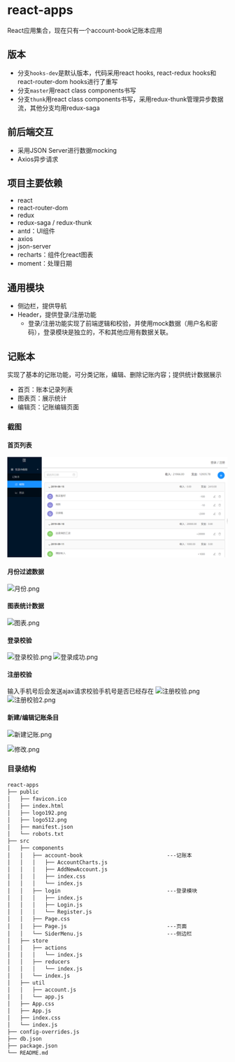 # react-apps

React应用集合，现在只有一个account-book记账本应用  

## 版本
- 分支`hooks-dev`是默认版本，代码采用react hooks, react-redux hooks和react-router-dom hooks进行了重写
- 分支`master`用react class components书写
- 分支`thunk`用react class components书写，采用redux-thunk管理异步数据流，其他分支均用redux-saga

## 前后端交互

- 采用JSON Server进行数据mocking  
- Axios异步请求

## 项目主要依赖
- react
- react-router-dom
- redux
- redux-saga / redux-thunk
- antd：UI组件
- axios
- json-server
- recharts：组件化react图表
- moment：处理日期

## 通用模块

 - 侧边栏，提供导航
 - Header，提供登录/注册功能
   - 登录/注册功能实现了前端逻辑和校验，并使用mock数据（用户名和密码），登录模块是独立的，不和其他应用有数据关联。

## 记账本
实现了基本的记账功能，可分类记账，编辑、删除记账内容；提供统计数据展示
- 首页：账本记录列表
- 图表页：展示统计
- 编辑页：记账编辑页面

### 截图

#### 首页列表

![列表.png](https://github.com/TaraLoveCats/react-apps/raw/hooks-dev/screenshots/%E5%88%97%E8%A1%A8.png)

#### 月份过滤数据

![月份.png](https://i.loli.net/2020/03/09/y5C74gGRIO3bwJq.png)

#### 图表统计数据

![图表.png](https://i.loli.net/2020/03/09/DZWVwsvSuYQqHEP.png)

#### 登录校验

![登录校验.png](https://i.loli.net/2020/03/09/r9c4n1ysxVEDj2R.png)
![登录成功.png](https://i.loli.net/2020/03/09/7giwsRxuqWlGzfD.png)

#### 注册校验

输入手机号后会发送ajax请求校验手机号是否已经存在
![注册校验.png](https://i.loli.net/2020/03/09/rSNRAXnsbtMZO7Q.png)
![注册校验2.png](https://i.loli.net/2020/03/09/gHkmxlSofsiPe9D.png)

#### 新建/编辑记账条目

![新建记账.png](https://i.loli.net/2020/03/09/nE62zAgdDwNf1sZ.png)

![修改.png](https://i.loli.net/2020/03/09/Eki4O5AxVDIwlpr.png)

### 目录结构

```
react-apps
├── public
│   ├── favicon.ico
│   ├── index.html
│   ├── logo192.png
│   ├── logo512.png
│   ├── manifest.json
│   └── robots.txt
├── src
│   ├── components
│   │   ├── account-book                           ---记账本
│   │   │   ├── AccountCharts.js
│   │   │   ├── AddNewAccount.js
│   │   │   ├── index.css
│   │   │   └── index.js
│   │   ├── login                                  ---登录模块
│   │   │   ├── index.js
│   │   │   ├── Login.js
│   │   │   └── Register.js
│   │   ├── Page.css
│   │   ├── Page.js                                ---页面
│   │   └── SiderMenu.js                           ---侧边栏
│   ├── store
│   │   ├── actions
│   │   │   └── index.js
│   │   ├── reducers
│   │   │   └── index.js
│   │   └── index.js
│   ├── util
│   │   ├── account.js
│   │   └── app.js
│   ├── App.css
│   ├── App.js
│   ├── index.css
│   └── index.js
├── config-overrides.js
├── db.json
├── package.json
└── README.md
```
